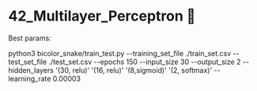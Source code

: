 # 42_Multilayer_Perceptron 🧠


Best params:

python3 bicolor_snake/train_test.py --training_set_file ./train_set.csv --test_set_file ./test_set.csv --epochs 150 --input_size 30 --output_size 2 --hidden_layers '(30, relu)' '(16, relu)' '(8,sigmoid)' '(2, softmax)' --learning_rate 0.00003
